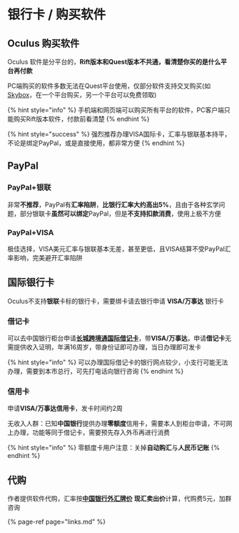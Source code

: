 # 银行卡 / 购买软件

## Oculus 购买软件

Oculus 软件是分平台的，**Rift版本和Quest版本不共通，看清楚你买的是什么平台再付款**

PC端购买的软件多数无法在Quest平台使用，仅部分软件支持交叉购买\(如[Skybox](https://www.oculus.com/experiences/quest/2063931653705427/)，在一个平台购买，另一个平台可以免费领取\)

{% hint style="info" %}
手机端和网页端可以购买所有平台的软件，PC客户端只能购买Rift版本软件，付款前看清楚
{% endhint %}

{% hint style="success" %}
强烈推荐办理VISA国际卡，汇率与银联基本持平，不论是绑定PayPal，或是直接使用，都非常方便
{% endhint %}

## PayPal

### PayPal+银联

非常**不推荐**，PayPal有**汇率陷阱**，**比银行汇率大约高出5%**，且由于各种玄学问题，部分银联卡**虽然可以绑定**PayPal，但是**不支持扣款消费**，使用上极不方便

### PayPal+VISA

极佳选择，VISA美元汇率与银联基本无差，甚至更低，且VISA结算不受PayPal汇率影响，完美避开汇率陷阱

## 国际银行卡

Oculus不支持**银联**卡标的银行卡，需要绑卡请去银行申请 **VISA/万事达** 银行卡

### 借记卡

可以去中国银行柜台申请[**长城跨境通国际借记卡**](https://www.boc.cn/bcservice/bc2/201704/t20170426_9329829.html)，带**VISA/万事达**，申请**借记卡**无需提供收入证明，年满16周岁，带身份证即可办理，当日办理即可发卡

{% hint style="info" %}
可以办理国际借记卡的银行网点较少，小支行可能无法办理，需要到本市总行，可先打电话向银行咨询
{% endhint %}

### 信用卡

申请**VISA/万事达信用卡**，发卡时间约2周

无收入人群：已知**中国银行**提供办理**零额度**信用卡，需要本人到柜台申请，不可网上办理，功能等同于借记卡，需要预先存入外币再进行消费

{% hint style="info" %}
零额度卡用户注意：关掉**自动购汇**与**人民币记账**
{% endhint %}

## **代购**

作者提供软件代购，汇率按[**中国银行外汇牌价**](https://www.boc.cn/sourcedb/whpj/) **现汇卖出价**计算，代购费5元，加群咨询

{% page-ref page="links.md" %}

